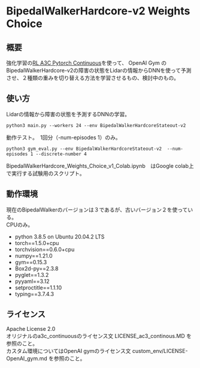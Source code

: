 # BipedalWalkerHardcore-v2 Weights Choice 

## 概要  

強化学習の[RL A3C Pytorch Continuous](https://github.com/dgriff777/a3c_continuous/)を使って、
OpenAI Gym のBipedalWalkerHardcore-v2の障害の状態をLidarの情報からDNNを使って予測させ、２種類の重みを切り替える方法を学習させるもの、検討中のもの。  


## 使い方  

Lidarの情報から障害の状態を予測するDNNの学習。  

```
python3 main.py --workers 24 --env BipedalWalkerHardcoreStateout-v2
```
  
  
動作テスト。　1回分（-num-episodes 1）のみ。   
```
python3 gym_eval.py --env BipedalWalkerHardcoreStateout-v2  --num-episodes 1 --discrete-number 4
```

  
    
    
    
BipedalWalkerHardcore_Weights_Choice_v1_Colab.ipynb　はGoogle colab上で実行する試験用のスクリプト。  


## 動作環境  

現在のBipedalWalkerのバージョンは３であるが、古いバージョン２を使っている。  
CPUのみ。  

- python 3.8.5 on Ubuntu 20.04.2 LTS
- torch==1.5.0+cpu
- torchvision==0.6.0+cpu
- numpy==1.21.0
- gym==0.15.3
- Box2d-py==2.3.8
- pyglet==1.3.2
- pyyaml==3.12
- setproctitle==1.1.10
- typing==3.7.4.3


## ライセンス  
Apache License 2.0  
オリジナルのa3c_continuousのライセンス文 LICENSE_ac3_continous.MD を参照のこと。   
カスタム環境についてはOpenAI gymのライセンス文 custom_env/LICENSE-OpenAI_gym.md を参照のこと。   

